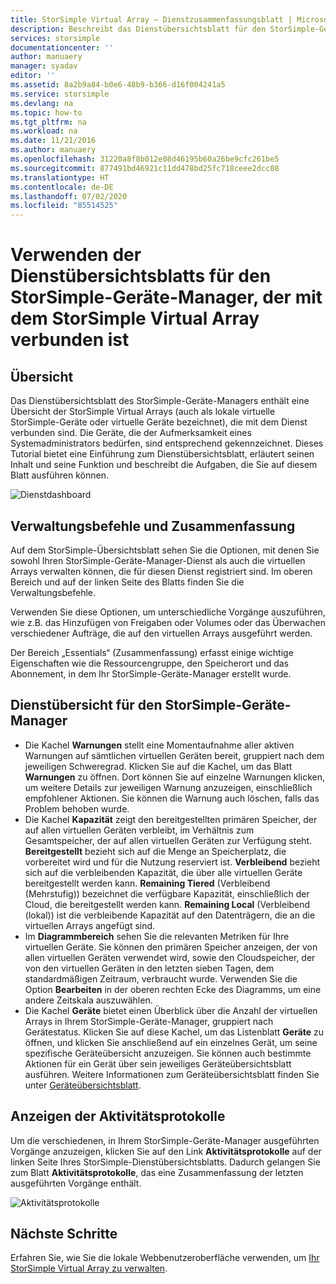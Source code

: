```yaml
---
title: StorSimple Virtual Array – Dienstzusammenfassungsblatt | Microsoft-Dokumentation
description: Beschreibt das Dienstübersichtsblatt für den StorSimple-Geräte-Manager und erläutert, wie Sie die Integrität Ihres StorSimple Virtual Array mithilfe dieses Blatt überwachen können.
services: storsimple
documentationcenter: ''
author: manuaery
manager: syadav
editor: ''
ms.assetid: 8a2b9a84-b0e6-48b9-b366-d16f004241a5
ms.service: storsimple
ms.devlang: na
ms.topic: how-to
ms.tgt_pltfrm: na
ms.workload: na
ms.date: 11/21/2016
ms.author: manuaery
ms.openlocfilehash: 31220a8f8b012e08d46195b60a26be9cfc261be5
ms.sourcegitcommit: 877491bd46921c11dd478bd25fc718ceee2dcc08
ms.translationtype: HT
ms.contentlocale: de-DE
ms.lasthandoff: 07/02/2020
ms.locfileid: "85514525"
---
```

# <a name="use-the-service-summary-blade-for-storsimple-device-manager-connected-to-storsimple-virtual-array"></a>Verwenden der Dienstübersichtsblatts für den StorSimple-Geräte-Manager, der mit dem StorSimple Virtual Array verbunden ist
## <a name="overview"></a>Übersicht
Das Dienstübersichtsblatt des StorSimple-Geräte-Managers enthält eine Übersicht der StorSimple Virtual Arrays (auch als lokale virtuelle StorSimple-Geräte oder virtuelle Geräte bezeichnet), die mit dem Dienst verbunden sind. Die Geräte, die der Aufmerksamkeit eines Systemadministrators bedürfen, sind entsprechend gekennzeichnet. Dieses Tutorial bietet eine Einführung zum Dienstübersichtsblatt, erläutert seinen Inhalt und seine Funktion und beschreibt die Aufgaben, die Sie auf diesem Blatt ausführen können.

![Dienstdashboard](./media/storsimple-virtual-array-service-summary/service-blade.png)

## <a name="management-commands-and-essentials"></a>Verwaltungsbefehle und Zusammenfassung
Auf dem StorSimple-Übersichtsblatt sehen Sie die Optionen, mit denen Sie sowohl Ihren StorSimple-Geräte-Manager-Dienst als auch die virtuellen Arrays verwalten können, die für diesen Dienst registriert sind. Im oberen Bereich und auf der linken Seite des Blatts finden Sie die Verwaltungsbefehle.

Verwenden Sie diese Optionen, um unterschiedliche Vorgänge auszuführen, wie z.B. das Hinzufügen von Freigaben oder Volumes oder das Überwachen verschiedener Aufträge, die auf den virtuellen Arrays ausgeführt werden.

Der Bereich „Essentials“ (Zusammenfassung) erfasst einige wichtige Eigenschaften wie die Ressourcengruppe, den Speicherort und das Abonnement, in dem Ihr StorSimple-Geräte-Manager erstellt wurde.

## <a name="storsimple-device-manager-service-summary"></a>Dienstübersicht für den StorSimple-Geräte-Manager
* Die Kachel **Warnungen** stellt eine Momentaufnahme aller aktiven Warnungen auf sämtlichen virtuellen Geräten bereit, gruppiert nach dem jeweiligen Schweregrad. Klicken Sie auf die Kachel, um das Blatt **Warnungen** zu öffnen. Dort können Sie auf einzelne Warnungen klicken, um weitere Details zur jeweiligen Warnung anzuzeigen, einschließlich empfohlener Aktionen. Sie können die Warnung auch löschen, falls das Problem behoben wurde.
* Die Kachel **Kapazität** zeigt den bereitgestellten primären Speicher, der auf allen virtuellen Geräten verbleibt, im Verhältnis zum Gesamtspeicher, der auf allen virtuellen Geräten zur Verfügung steht. **Bereitgestellt** bezieht sich auf die Menge an Speicherplatz, die vorbereitet wird und für die Nutzung reserviert ist. **Verbleibend** bezieht sich auf die verbleibenden Kapazität, die über alle virtuellen Geräte bereitgestellt werden kann. **Remaining Tiered** (Verbleibend (Mehrstufig)) bezeichnet die verfügbare Kapazität, einschließlich der Cloud, die bereitgestellt werden kann. **Remaining Local** (Verbleibend (lokal)) ist die verbleibende Kapazität auf den Datenträgern, die an die virtuellen Arrays angefügt sind.
* Im **Diagrammbereich** sehen Sie die relevanten Metriken für Ihre virtuellen Geräte. Sie können den primären Speicher anzeigen, der von allen virtuellen Geräten verwendet wird, sowie den Cloudspeicher, der von den virtuellen Geräten in den letzten sieben Tagen, dem standardmäßigen Zeitraum, verbraucht wurde. Verwenden Sie die Option **Bearbeiten** in der oberen rechten Ecke des Diagramms, um eine andere Zeitskala auszuwählen.
* Die Kachel **Geräte** bietet einen Überblick über die Anzahl der virtuellen Arrays in Ihrem StorSimple-Geräte-Manager, gruppiert nach Gerätestatus. Klicken Sie auf diese Kachel, um das Listenblatt **Geräte** zu öffnen, und klicken Sie anschließend auf ein einzelnes Gerät, um seine spezifische Geräteübersicht anzuzeigen. Sie können auch bestimmte Aktionen für ein Gerät über sein jeweiliges Geräteübersichtsblatt ausführen. Weitere Informationen zum Geräteübersichtsblatt finden Sie unter [Geräteübersichtsblatt](storsimple-virtual-array-device-summary.md).

## <a name="view-the-activity-logs"></a>Anzeigen der Aktivitätsprotokolle
Um die verschiedenen, in Ihrem StorSimple-Geräte-Manager ausgeführten Vorgänge anzuzeigen, klicken Sie auf den Link **Aktivitätsprotokolle** auf der linken Seite Ihres StorSimple-Dienstübersichtsblatts. Dadurch gelangen Sie zum Blatt **Aktivitätsprotokolle**, das eine Zusammenfassung der letzten ausgeführten Vorgänge enthält.

![Aktivitätsprotokolle](./media/storsimple-virtual-array-service-summary/activity-log.png)

## <a name="next-steps"></a>Nächste Schritte
Erfahren Sie, wie Sie die lokale Webbenutzeroberfläche verwenden, um [Ihr StorSimple Virtual Array zu verwalten](storsimple-ova-web-ui-admin.md).

